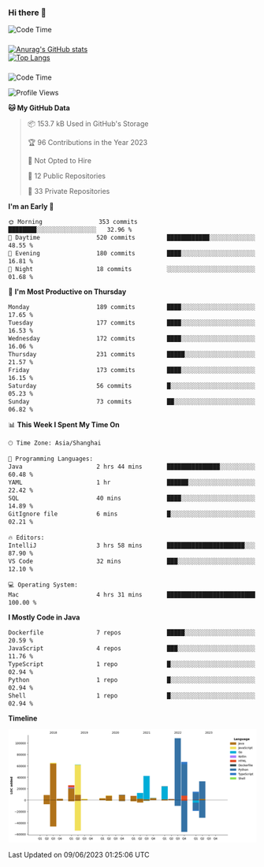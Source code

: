 ### Hi there 👋 

![Code Time](https://img.shields.io/endpoint?style=flat&url=https://codetime-api.datreks.com/badge/1061?logoColor=white%26project=%26recentMS=0%26showProject=false)

<!--
**Muyiafan/Muyiafan** is a ✨ _special_ ✨ repository because its `README.md` (this file) appears on your GitHub profile.

Here are some ideas to get you started:

- 🔭 I’m currently working on ...
- 🌱 I’m currently learning ...
- 👯 I’m looking to collaborate on ...
- 🤔 I’m looking for help with ...
- 💬 Ask me about ...
- 📫 How to reach me: ...
- 😄 Pronouns: ...
- ⚡ Fun fact: ...
-->

### 

[![Anurag's GitHub stats](https://github-readme-stats.vercel.app/api?username=Muyiafan)](https://github.com/anuraghazra/github-readme-stats)
<br>
[![Top Langs](https://github-readme-stats.vercel.app/api/top-langs/?username=Muyiafan)](https://github.com/anuraghazra/github-readme-stats)

### 

<!--START_SECTION:waka-->
![Code Time](http://img.shields.io/badge/Code%20Time-5%2C797%20hrs%2041%20mins-blue)

![Profile Views](http://img.shields.io/badge/Profile%20Views-0-blue)

**🐱 My GitHub Data** 

> 📦 153.7 kB Used in GitHub's Storage 
 > 
> 🏆 96 Contributions in the Year 2023
 > 
> 🚫 Not Opted to Hire
 > 
> 📜 12 Public Repositories 
 > 
> 🔑 33 Private Repositories 
 > 
**I'm an Early 🐤** 

```text
🌞 Morning                353 commits         ████████░░░░░░░░░░░░░░░░░   32.96 % 
🌆 Daytime                520 commits         ████████████░░░░░░░░░░░░░   48.55 % 
🌃 Evening                180 commits         ████░░░░░░░░░░░░░░░░░░░░░   16.81 % 
🌙 Night                  18 commits          ░░░░░░░░░░░░░░░░░░░░░░░░░   01.68 % 
```
📅 **I'm Most Productive on Thursday** 

```text
Monday                   189 commits         ████░░░░░░░░░░░░░░░░░░░░░   17.65 % 
Tuesday                  177 commits         ████░░░░░░░░░░░░░░░░░░░░░   16.53 % 
Wednesday                172 commits         ████░░░░░░░░░░░░░░░░░░░░░   16.06 % 
Thursday                 231 commits         █████░░░░░░░░░░░░░░░░░░░░   21.57 % 
Friday                   173 commits         ████░░░░░░░░░░░░░░░░░░░░░   16.15 % 
Saturday                 56 commits          █░░░░░░░░░░░░░░░░░░░░░░░░   05.23 % 
Sunday                   73 commits          ██░░░░░░░░░░░░░░░░░░░░░░░   06.82 % 
```


📊 **This Week I Spent My Time On** 

```text
🕑︎ Time Zone: Asia/Shanghai

💬 Programming Languages: 
Java                     2 hrs 44 mins       ███████████████░░░░░░░░░░   60.48 % 
YAML                     1 hr                ██████░░░░░░░░░░░░░░░░░░░   22.42 % 
SQL                      40 mins             ████░░░░░░░░░░░░░░░░░░░░░   14.89 % 
GitIgnore file           6 mins              █░░░░░░░░░░░░░░░░░░░░░░░░   02.21 % 

🔥 Editors: 
IntelliJ                 3 hrs 58 mins       ██████████████████████░░░   87.90 % 
VS Code                  32 mins             ███░░░░░░░░░░░░░░░░░░░░░░   12.10 % 

💻 Operating System: 
Mac                      4 hrs 31 mins       █████████████████████████   100.00 % 
```

**I Mostly Code in Java** 

```text
Dockerfile               7 repos             █████░░░░░░░░░░░░░░░░░░░░   20.59 % 
JavaScript               4 repos             ███░░░░░░░░░░░░░░░░░░░░░░   11.76 % 
TypeScript               1 repo              █░░░░░░░░░░░░░░░░░░░░░░░░   02.94 % 
Python                   1 repo              █░░░░░░░░░░░░░░░░░░░░░░░░   02.94 % 
Shell                    1 repo              █░░░░░░░░░░░░░░░░░░░░░░░░   02.94 % 
```



**Timeline**

![Lines of Code chart](https://raw.githubusercontent.com/Muyiafan/Muyiafan/main/assets/bar_graph.png)


 Last Updated on 09/06/2023 01:25:06 UTC
<!--END_SECTION:waka-->
